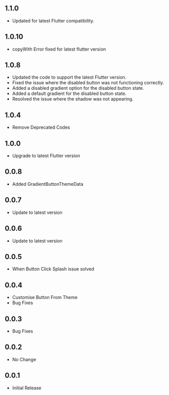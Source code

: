 ## 1.1.0

- Updated for latest Flutter compatibility.


## 1.0.10

* copyWith Error fixed for latest flutter version

## 1.0.8

* Updated the code to support the latest Flutter version.
* Fixed the issue where the disabled button was not functioning correctly.
* Added a disabled gradient option for the disabled button state.
* Added a default gradient for the disabled button state.
* Resolved the issue where the shadow was not appearing.


## 1.0.4

* Remove Deprecated Codes

## 1.0.0

* Upgrade to latest Flutter version

## 0.0.8

* Added GradientButtonThemeData

## 0.0.7

* Update to latest version

## 0.0.6

* Update to latest version

## 0.0.5

* When Button Click Splash issue solved

## 0.0.4

* Customise Button From Theme
* Bug Fixes

## 0.0.3

* Bug Fixes

## 0.0.2

* No Change

## 0.0.1

* Initial Release
